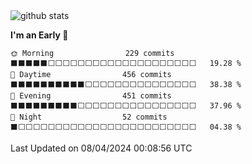 
<div align="center">

</div>


<picture decoding="async" loading="lazy">
  <source media="(prefers-color-scheme: light)" srcset="https://pixel-profile.vercel.app/api/github-stats?username=taoya7&screen_effect=false&background=linear-gradient(to%20bottom%20right%2C%20%2374dcc4%2C%20%234597e9)">
  <source media="(prefers-color-scheme: dark)" srcset="https://pixel-profile.vercel.app/api/github-stats?username=taoya7&screen_effect=true&background=linear-gradient(to%20bottom%20right%2C%20%235580eb%2C%20%232aeeff)">
  <img alt="github stats" src="https://pixel-profile.vercel.app/api/github-stats?username=taoya7&screen_effect=false&background=linear-gradient(to%20bottom%20right%2C%20%2374dcc4%2C%20%234597e9)">
</picture>



<!--START_SECTION:waka-->
**I'm an Early 🐤** 

```text
🌞 Morning                229 commits         ⬛⬛⬛⬛⬛⬜⬜⬜⬜⬜⬜⬜⬜⬜⬜⬜⬜⬜⬜⬜⬜⬜⬜⬜⬜   19.28 % 
🌆 Daytime                456 commits         ⬛⬛⬛⬛⬛⬛⬛⬛⬛⬛⬜⬜⬜⬜⬜⬜⬜⬜⬜⬜⬜⬜⬜⬜⬜   38.38 % 
🌃 Evening                451 commits         ⬛⬛⬛⬛⬛⬛⬛⬛⬛⬜⬜⬜⬜⬜⬜⬜⬜⬜⬜⬜⬜⬜⬜⬜⬜   37.96 % 
🌙 Night                  52 commits          ⬛⬜⬜⬜⬜⬜⬜⬜⬜⬜⬜⬜⬜⬜⬜⬜⬜⬜⬜⬜⬜⬜⬜⬜⬜   04.38 % 
```



 Last Updated on 08/04/2024 00:08:56 UTC
<!--END_SECTION:waka-->
